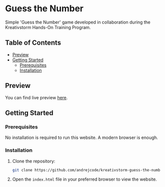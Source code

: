 # Guess the Number

Simple 'Guess the Number' game developed in collaboration during the Kreativstorm Hands-On Training Program.

## Table of Contents

- [Preview](#preview)
- [Getting Started](#getting-started)
  - [Prerequisites](#prerequisites)
  - [Installation](#installation)

## Preview

You can find live preview [here](https://andrejcode.github.io/kreativstorm-guess-the-number).

## Getting Started

### Prerequisites

No installation is required to run this website. A modern browser is enough.

### Installation

1. Clone the repository:

   ```bash
   git clone https://github.com/andrejcode/kreativstorm-guess-the-number.git
   ```

2. Open the `index.html` file in your preferred browser to view the website.
